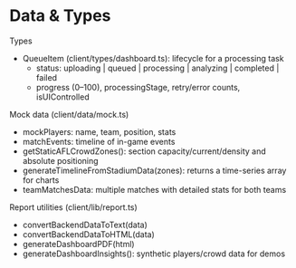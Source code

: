 # Data & Types

Types
- QueueItem (client/types/dashboard.ts): lifecycle for a processing task
  - status: uploading | queued | processing | analyzing | completed | failed
  - progress (0–100), processingStage, retry/error counts, isUIControlled

Mock data (client/data/mock.ts)
- mockPlayers: name, team, position, stats
- matchEvents: timeline of in-game events
- getStaticAFLCrowdZones(): section capacity/current/density and absolute positioning
- generateTimelineFromStadiumData(zones): returns a time-series array for charts
- teamMatchesData: multiple matches with detailed stats for both teams

Report utilities (client/lib/report.ts)
- convertBackendDataToText(data)
- convertBackendDataToHTML(data)
- generateDashboardPDF(html)
- generateDashboardInsights(): synthetic players/crowd data for demos
